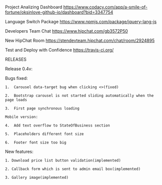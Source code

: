 Project Analizing Dashboard https://www.codacy.com/app/a-smile-of-fortune/oksinlove-github-io/dashboard?bid=3347754

Language Switch Package https://www.npmjs.com/package/jquery-lang-js 

Developers Team Chat https://www.hipchat.com/gb3572P50

New HipChat Room https://stendevteam.hipchat.com/chat/room/2924895

Test and Deploy with Confidence https://travis-ci.org/


RELEASES

Release 0.4v:

Bugs fixed:

    1.	Carousel data-target bug when clicking <>(fixed)

    2.	Bootstrap carousel is not started sliding automatically when the page loads

    3.	First page synchronous loading

    Mobile version:

    4.	Add text overflow to StateOfBusiness section

    5.	Placeholders different font size

    6.	Footer font size too big

New features:

    1. Download price list button validation(implemented)

    2. Callback form which is sent to admin email box(implemented)

    3. Gallery image(implemented)
